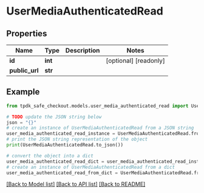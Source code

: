 # UserMediaAuthenticatedRead



## Properties

Name | Type | Description | Notes
------------ | ------------- | ------------- | -------------
**id** | **int** |  | [optional] [readonly] 
**public_url** | **str** |  | 

## Example

```python
from tpdk_safe_checkout.models.user_media_authenticated_read import UserMediaAuthenticatedRead

# TODO update the JSON string below
json = "{}"
# create an instance of UserMediaAuthenticatedRead from a JSON string
user_media_authenticated_read_instance = UserMediaAuthenticatedRead.from_json(json)
# print the JSON string representation of the object
print(UserMediaAuthenticatedRead.to_json())

# convert the object into a dict
user_media_authenticated_read_dict = user_media_authenticated_read_instance.to_dict()
# create an instance of UserMediaAuthenticatedRead from a dict
user_media_authenticated_read_from_dict = UserMediaAuthenticatedRead.from_dict(user_media_authenticated_read_dict)
```
[[Back to Model list]](../README.md#documentation-for-models) [[Back to API list]](../README.md#documentation-for-api-endpoints) [[Back to README]](../README.md)


